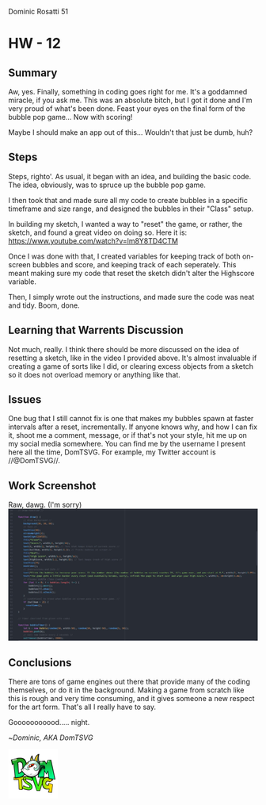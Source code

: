 Dominic Rosatti 51

# HW - 12

## Summary

Aw, yes. Finally, something in coding goes right for me. It's a goddamned miracle, if you ask me. This was an absolute bitch, but I got it done and I'm very proud of what's been done. Feast your eyes on the final form of the bubble pop game... Now with scoring!

Maybe I should make an app out of this... Wouldn't that just be dumb, huh?

## Steps

Steps, righto'. As usual, it began with an idea, and building the basic code. The idea, obviously, was to spruce up the bubble pop game.

I then took that and made sure all my code to create bubbles in a specific timeframe and size range, and designed the bubbles in their "Class" setup.

In building my sketch, I wanted a way to "reset" the game, or rather, the sketch, and found a great video on doing so. Here it is:
https://www.youtube.com/watch?v=lm8Y8TD4CTM

Once I was done with that, I created variables for keeping track of both on-screen bubbles and score, and keeping track of each seperately. This meant making sure my code that reset the sketch didn't alter the Highscore variable.

Then, I simply wrote out the instructions, and made sure the code was neat and tidy. Boom, done.

## Learning that Warrents Discussion

Not much, really. I think there should be more discussed on the idea of resetting a sketch, like in the video I provided above. It's almost invaluable if creating a game of sorts like I did, or clearing excess objects from a sketch so it does not overload memory or anything like that.

## Issues

One bug that I still cannot fix is one that makes my bubbles spawn at faster intervals after a reset, incrementally. If anyone knows why, and how I can fix it, shoot me a comment, message, or if that's not your style, hit me up on my social media somewhere. You can find me by the username I present here all the time, DomTSVG. For example, my Twitter account is //@DomTSVG//.

 ## Work Screenshot

 Raw, dawg. (I'm sorry)
 ![The raw file. Oh yeah.](raw.jpg)

## Conclusions

There are tons of game engines out there that provide many of the coding themselves, or do it in the background. Making a game from scratch like this is rough and very time consuming, and it gives someone a new respect for the art form. That's all I really have to say.

Gooooooooood..... night.

 ~*Dominic, AKA DomTSVG*

 ![DomTSVG](icontexttransparentsmol.png)
